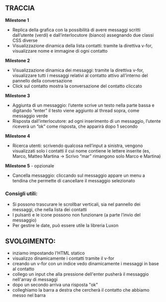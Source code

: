 ## TRACCIA

**Milestone 1**

- Replica della grafica con la possibilità di avere messaggi scritti dall’utente (verdi) e
  dall’interlocutore (bianco) assegnando due classi CSS diverse
- Visualizzazione dinamica della lista contatti: tramite la direttiva v-for, visualizzare
  nome e immagine di ogni contatto

**Milestone 2**

- Visualizzazione dinamica dei messaggi: tramite la direttiva v-for, visualizzare tutti i
  messaggi relativi al contatto attivo all’interno del pannello della conversazione
- Click sul contatto mostra la conversazione del contatto cliccato

**Milestone 3**

- Aggiunta di un messaggio: l’utente scrive un testo nella parte bassa e digitando
  “enter” il testo viene aggiunto al thread sopra, come messaggio verde
- Risposta dall’interlocutore: ad ogni inserimento di un messaggio, l’utente riceverà
  un “ok” come risposta, che apparirà dopo 1 secondo

**Milestone 4**

- Ricerca utenti: scrivendo qualcosa nell’input a sinistra, vengono visualizzati solo i
  contatti il cui nome contiene le lettere inserite (es, Marco, Matteo Martina -> Scrivo
  “mar” rimangono solo Marco e Martina)

**Milestone 5** - opzionale

- Cancella messaggio: cliccando sul messaggio appare un menu a tendina che
  permette di cancellare il messaggio selezionato

### Consigli utili:

- Si possono trascurare le scrollbar verticali, sia nel pannello dei messaggi, che nella
  lista dei contatti
- I pulsanti e le icone possono non funzionare (a parte l’invio del messaggio)
- Per gestire le date, può essere utile la libreria Luxon

## SVOLGIMENTO:

- inziamo impostando l'HTML statico
- visualizzo dinamicamente i contatti tramite il v-for
- creando un v-for con un indice vedo dinamicamente
  i messaggi in base al contatto
- collego un input che alla pressione dell'enter
  pusherà il messaggio nell'array di messaggi
- dopo un secondo arriva una risposta "ok"
- colleghiamo la barra a destra che cercherà
  il contatto che abbiamo messo nel barra
